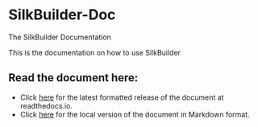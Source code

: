 # SilkBuilder-Doc
The SilkBuilder Documentation

This is the documentation on how to use SilkBuilder

## Read the document here:
  * Click [here](https://silkbilder.readthedocs.io) for the latest formatted release of the document at readthedocs.io.
  * Click [here](docs/README.md) for the local version of the document in Markdown format.
